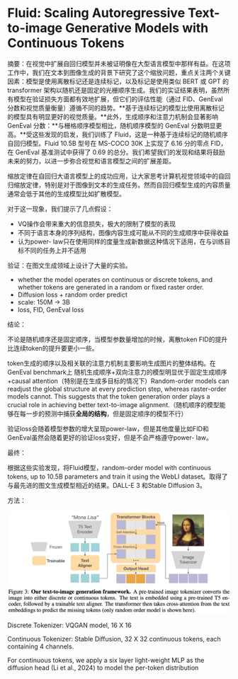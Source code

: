 # Fluid: Scaling Autoregressive Text-to-image Generative Models with Continuous Tokens

摘要：在视觉中扩展自回归模型并未被证明像在大型语言模型中那样有益。在这项工作中，我们在文本到图像生成的背景下研究了这个缩放问题，重点关注两个关键因素：模型是使用离散标记还是连续标记，以及标记是使用类似 BERT 或 GPT 的 transformer 架构以随机还是固定的光栅顺序生成。我们的实证结果表明，虽然所有模型在验证损失方面都有效地扩展，但它们的评估性能（通过 FID、GenEval 分数和视觉质量衡量）遵循不同的趋势。**基于连续标记的模型比使用离散标记的模型具有明显更好的视觉质量。**此外，生成顺序和注意力机制会显著影响 GenEval 分数：**与栅格顺序模型相比，随机顺序模型的 GenEval 分数明显更高。**受这些发现的启发，我们训练了 Fluid，这是一种基于连续标记的随机顺序自回归模型。Fluid 10.5B 型号在 MS-COCO 30K 上实现了 6.16 分的零点 FID，在 GenEval 基准测试中获得了 0.69 的总分。我们希望我们的发现和结果将鼓励未来的努力，以进一步弥合视觉和语言模型之间的扩展差距。

缩放定律在自回归大语言模型上的成功应用，让大家思考计算机视觉领域中的自回归缩放定律，特别是对于图像到文本的生成任务。然而自回归模型生成的内容质量通常会低于其他的生成模型比如扩散模型。

对于这一现象，我们提示了几点假设：

* VQ操作会带来重大的信息损失，极大的限制了模型的表现
* 不同于语言本身的序列结构，图像内容生成可能从不同的生成顺序中获得收益
* 认为power- law只在使用同样的度量生成新数据这种情况下适用，在与训练目标不同的任务上并不适用

验证：在图文生成领域上设计了大量的实验。

* whether the model operates on continuous or discrete tokens, and whether tokens are generated in a random or fixed raster order.
* Diffusion loss + random order predict
* scale: 150M -> 3B
* loss, FID, GenEval loss

结论：

不论是随机顺序还是固定顺序，当模型参数量增加的时候，离散token FID的提升比连续token的提升要更小一些。

token生成的顺序以及相关联的注意力机制主要影响生成图片的整体结构。在GenEval benchmark上 随机生成顺序+双向注意力的模型明显优于固定生成顺序+causal attention（特别是在生成多目标的情况下）Random-order models can readjust the global structure at every prediction step, whereas raster-order models cannot. This suggests that the token generation order plays a crucial role in achieving better text-to-image alignment.（随机顺序的模型能够在每一步的预测中捕获**全局的结构**，但是固定顺序的模型不行）

验证loss会随着模型参数的增大呈现power-law，但是其他度量比如FID和GenEval虽然会随着更好的验证loss变好，但是不会严格遵守power- law。

最终：

根据这些实验发现，将Fluid模型，random-order model with continuous tokens, up to 10.5B parameters and train it using the WebLI dataset。取得了与最先进的图文生成模型相近的结果。DALL-E 3 和Stable Diffusion 3。

方法：

![image.png](assets/FLUID_Method.png)

Discrete Tokenizer: VQGAN model, 16 X 16

Continuous Tokenizer: Stable Diffusion, 32 X 32 continuous tokens, each containing 4 channels.

For continuous tokens, we apply a six layer light-weight MLP as the diffusion head (Li et al., 2024) to model the per-token distribution
